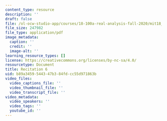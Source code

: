 ```yaml
---
content_type: resource
description: ''
draft: false
file: /ol-ocw-studio-app/courses/18-100a-real-analysis-fall-2020/mit18_100af20_rec6.pdf
file_size: 247982
file_type: application/pdf
image_metadata:
  caption: ''
  credit: ''
  image-alt: ''
learning_resource_types: []
license: https://creativecommons.org/licenses/by-nc-sa/4.0/
resourcetype: Document
title: Recitation 6
uid: b89a3459-5443-47b3-84fd-cc55d971863b
video_files:
  video_captions_file: ''
  video_thumbnail_file: ''
  video_transcript_file: ''
video_metadata:
  video_speakers: ''
  video_tags: ''
  youtube_id: ''
---
```

